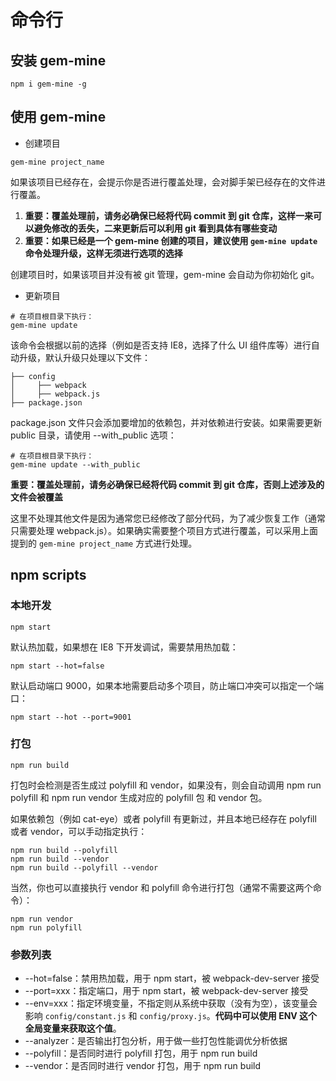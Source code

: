 # 命令行

## 安装 gem-mine

```
npm i gem-mine -g
```

## 使用 gem-mine

* 创建项目

```
gem-mine project_name
```

如果该项目已经存在，会提示你是否进行覆盖处理，会对脚手架已经存在的文件进行覆盖。

1. **重要：覆盖处理前，请务必确保已经将代码 commit 到 git 仓库，这样一来可以避免修改的丢失，二来更新后可以利用 git 看到具体有哪些变动**
2. **重要：如果已经是一个 gem-mine 创建的项目，建议使用 `gem-mine update` 命令处理升级，这样无须进行选项的选择**

创建项目时，如果该项目并没有被 git 管理，gem-mine 会自动为你初始化 git。

* 更新项目

```
# 在项目根目录下执行：
gem-mine update
```

该命令会根据以前的选择（例如是否支持 IE8，选择了什么 UI 组件库等）进行自动升级，默认升级只处理以下文件：

```
├── config
│     ├── webpack
│     ├── webpack.js
├── package.json
```

package.json 文件只会添加要增加的依赖包，并对依赖进行安装。如果需要更新 public 目录，请使用 --with_public 选项：

```
# 在项目根目录下执行：
gem-mine update --with_public
```

**重要：覆盖处理前，请务必确保已经将代码 commit 到 git 仓库，否则上述涉及的文件会被覆盖**

这里不处理其他文件是因为通常您已经修改了部分代码，为了减少恢复工作（通常只需要处理 webpack.js）。如果确实需要整个项目方式进行覆盖，可以采用上面提到的 `gem-mine project_name` 方式进行处理。

## npm scripts

### 本地开发

```
npm start
```

默认热加载，如果想在 IE8 下开发调试，需要禁用热加载：

```
npm start --hot=false
```

默认启动端口 9000，如果本地需要启动多个项目，防止端口冲突可以指定一个端口：

```
npm start --hot --port=9001
```

### 打包

```
npm run build
```

打包时会检测是否生成过 polyfill 和 vendor，如果没有，则会自动调用 npm run polyfill 和 npm run vendor 生成对应的 polyfill 包 和 vendor 包。

如果依赖包（例如 cat-eye）或者 polyfill 有更新过，并且本地已经存在 polyfill 或者 vendor，可以手动指定执行：

```
npm run build --polyfill
npm run build --vendor
npm run build --polyfill --vendor
```

当然，你也可以直接执行 vendor 和 polyfill 命令进行打包（通常不需要这两个命令）：

```
npm run vendor
npm run polyfill
```

### 参数列表

* --hot=false：禁用热加载，用于 npm start，被 webpack-dev-server 接受
* --port=xxx：指定端口，用于 npm start，被 webpack-dev-server 接受
* --env=xxx：指定环境变量，不指定则从系统中获取（没有为空），该变量会影响 `config/constant.js` 和 `config/proxy.js`。**代码中可以使用 ENV 这个全局变量来获取这个值**。
* --analyzer：是否输出打包分析，用于做一些打包性能调优分析依据
* --polyfill：是否同时进行 polyfill 打包，用于 npm run build
* --vendor：是否同时进行 vendor 打包，用于 npm run build
